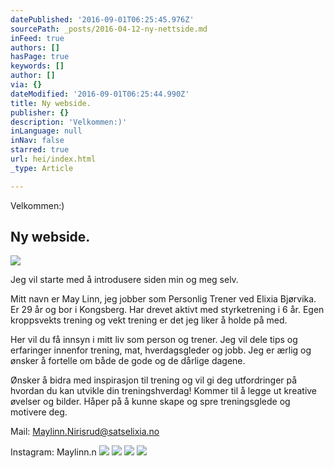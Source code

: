 ```yaml
---
datePublished: '2016-09-01T06:25:45.976Z'
sourcePath: _posts/2016-04-12-ny-nettside.md
inFeed: true
authors: []
hasPage: true
keywords: []
author: []
via: {}
dateModified: '2016-09-01T06:25:44.990Z'
title: Ny webside.
publisher: {}
description: 'Velkommen:)'
inLanguage: null
inNav: false
starred: true
url: hei/index.html
_type: Article

---
```

Velkommen:)

## Ny webside.
![](https://the-grid-user-content.s3-us-west-2.amazonaws.com/45fba2ee-5221-4758-bf83-cb9b2dd50850.jpg)

Jeg vil starte med å introdusere siden min og meg selv.

Mitt navn er May Linn, jeg jobber som Personlig Trener ved Elixia Bjørvika. Er 29 år og bor i Kongsberg. Har drevet aktivt med styrketrening i 6 år. Egen kroppsvekts trening og vekt trening er det jeg liker å holde på med.

Her vil du få innsyn i mitt liv som person og trener. Jeg vil dele tips og erfaringer innenfor trening, mat, hverdagsgleder og jobb. Jeg er ærlig og ønsker å fortelle om både de gode og de dårlige dagene.

Ønsker å bidra med inspirasjon til trening og vil gi deg utfordringer på hvordan du kan utvikle din treningshverdag! Kommer til å legge ut kreative øvelser og bilder. Håper på å kunne skape og spre treningsglede og motivere deg.

Mail: Maylinn.Nirisrud@satselixia.no

Instagram: Maylinn.n
![](https://the-grid-user-content.s3-us-west-2.amazonaws.com/4d9f19bb-8f4b-4837-8672-2b01e3edfd31.jpg)
![](https://s3-us-west-2.amazonaws.com/the-grid-img/p/62e66c9c339885dcb23f849491d14d1bfd233d27.jpg)
![](https://imgflo.herokuapp.com/graph/vahj1ThiexotieMo/a4e45ba8280b3317023a7fb5e2bb872f/croprotate.jpg?cropheight=1192&cropwidth=1190&degrees=0&input=https%3A%2F%2Fthe-grid-user-content.s3-us-west-2.amazonaws.com%2Ff3553bab-9c44-46a0-872b-e5b97220f35d.jpg&x=19&y=18)
![](https://imgflo.herokuapp.com/graph/vahj1ThiexotieMo/97462cfc0f61cb0fcc18bcd98dd7535b/croprotate.jpg?cropheight=3266&cropwidth=2449&degrees=0&input=https%3A%2F%2Fthe-grid-user-content.s3-us-west-2.amazonaws.com%2Fcaa4bb01-dc61-4839-8e56-628d2669755e.jpg&x=0&y=0)